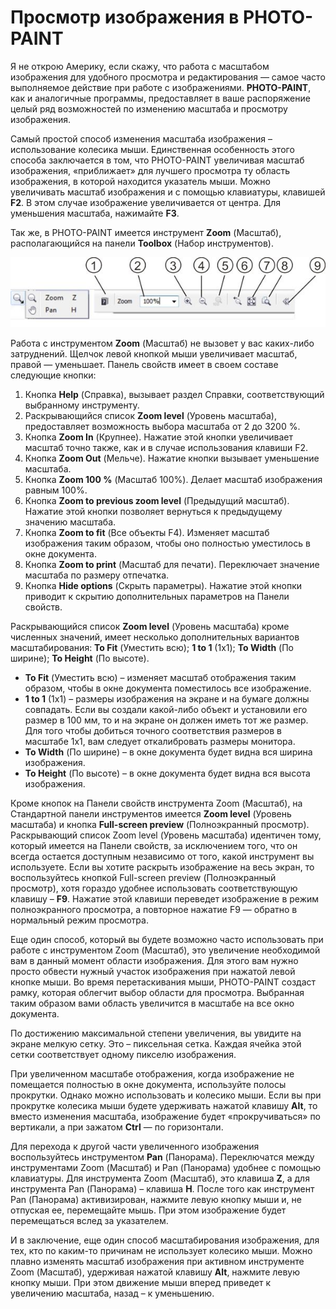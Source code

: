 # Просмотр изображения в PHOTO-PAINT

Я не открою Америку, если скажу, что работа с масштабом изображения для удобного просмотра и редактирования — самое часто выполняемое действие при работе с изображениями. **PHOTO-PAINT**, как и аналогичные программы, предоставляет в ваше распоряжение целый ряд возможностей по изменению масштаба и просмотру изображения.

Самый простой способ изменения масштаба изображения – использование колесика мыши. Единственная особенность этого способа заключается в том, что PHOTO-PAINT увеличивая масштаб изображения, «приближает» для лучшего просмотра ту область изображения, в которой находится указатель мыши. Можно увеличивать масштаб изображения и с помощью клавиатуры, клавишей **F2**. В этом случае изображение увеличивается от центра. Для уменьшения масштаба, нажимайте **F3**.

Так же, в PHOTO-PAINT имеется инструмент **Zoom** (Масштаб), располагающийся на панели **Toolbox** (Набор инструментов).

![Просмотр изображения в PHOTO-PAINT](./a5aaf9be-1671-49b7-bee5-e9c29556cc39.jpg)

Работа с инструментом **Zoom** (Масштаб) не вызовет у вас каких-либо затруднений. Щелчок левой кнопкой мыши увеличивает масштаб, правой — уменьшает. Панель свойств имеет в своем составе следующие кнопки:

1.  Кнопка **Help** (Справка), вызывает раздел Справки, соответствующий выбранному инструменту.
2.  Раскрывающийся список **Zoom level** (Уровень масштаба), предоставляет возможность выбора масштаба от 2 до 3200 %.
3.  Кнопка **Zoom In** (Крупнее). Нажатие этой кнопки увеличивает масштаб точно также, как и в случае использования клавиши F2.
4.  Кнопка **Zoom Out** (Мельче). Нажатие кнопки вызывает уменьшение масштаба.
5.  Кнопка **Zoom 100 %** (Масштаб 100%). Делает масштаб изображения равным 100%.
6.  Кнопка **Zoom to previous zoom level** (Предыдущий масштаб). Нажатие этой кнопки позволяет вернуться к предыдущему значению масштаба.
7.  Кнопка **Zoom to fit** (Все объекты F4). Изменяет масштаб изображения таким образом, чтобы оно полностью уместилось в окне документа.
8.  Кнопка **Zoom to print** (Масштаб для печати). Переключает значение масштаба по размеру отпечатка.
9.  Кнопка **Hide options** (Скрыть параметры). Нажатие этой кнопки приводит к скрытию дополнительных параметров на Панели свойств.

Раскрывающийся список **Zoom level** (Уровень масштаба) кроме численных значений, имеет несколько дополнительных вариантов масштабирования: **To Fit** (Уместить всю); **1 to 1** (1х1); **To Width** (По ширине); **To Height** (По высоте).

*   **To Fit** (Уместить всю) – изменяет масштаб отображения таким образом, чтобы в окне документа поместилось все изображение.
*   **1 to 1** (1х1) – размеры изображения на экране и на бумаге должны совпадать. Если вы создали какой-либо объект и установили его размер в 100 мм, то и на экране он должен иметь тот же размер. Для того чтобы добиться точного соответствия размеров в масштабе 1х1, вам следует откалибровать размеры монитора.
*   **To Width** (По ширине) – в окне документа будет видна вся ширина изображения.
*   **To Height** (По высоте) – в окне документа будет видна вся высота изображения.

Кроме кнопок на Панели свойств инструмента Zoom (Масштаб), на Стандартной панели инструментов имеется **Zoom level** (Уровень масштаба) и кнопка **Full-screen preview** (Полноэкранный просмотр). Раскрывающий список Zoom level (Уровень масштаба) идентичен тому, который имеется на Панели свойств, за исключением того, что он всегда остается доступным независимо от того, какой инструмент вы используете. Если вы хотите раскрыть изображение на весь экран, то воспользуйтесь кнопкой Full-screen preview (Полноэкранный просмотр), хотя гораздо удобнее использовать соответствующую клавишу – **F9**. Нажатие этой клавиши переведет изображение в режим полноэкранного просмотра, а повторное нажатие F9 — обратно в нормальный режим просмотра.

Еще один способ, который вы будете возможно часто использовать при работе с инструментом Zoom (Масштаб), это увеличение необходимой вам в данный момент области изображения. Для этого вам нужно просто обвести нужный участок изображения при нажатой левой кнопке мыши. Во время перетаскивания мыши, PHOTO-PAINT создаст рамку, которая облегчит выбор области для просмотра. Выбранная таким образом вами область увеличится в масштабе на все окно документа.

По достижению максимальной степени увеличения, вы увидите на экране мелкую сетку. Это – пиксельная сетка. Каждая ячейка этой сетки соответствует одному пикселю изображения.

При увеличенном масштабе отображения, когда изображение не помещается полностью в окне документа, используйте полосы прокрутки. Однако можно использовать и колесико мыши. Если вы при прокрутке колесика мыши будете удерживать нажатой клавишу **Alt**, то вместо изменения масштаба, изображение будет «прокручиваться» по вертикали, а при зажатом **Ctrl** — по горизонтали.

Для перехода к другой части увеличенного изображения воспользуйтесь инструментом **Pan** (Панорама). Переключатся между инструментами Zoom (Масштаб) и Pan (Панорама) удобнее с помощью клавиатуры. Для инструмента Zoom (Масштаб), это клавиша **Z**, а для инструмента Pan (Панорама) – клавиша **Н**. После того как инструмент Pan (Панорама) активизирован, нажмите левую кнопку мыши и, не отпуская ее, перемещайте мышь. При этом изображение будет перемещаться вслед за указателем.

И в заключение, еще один способ масштабирования изображения, для тех, кто по каким-то причинам не использует колесико мыши. Можно плавно изменять масштаб изображения при активном инструменте Zoom (Масштаб), удерживая нажатой клавишу **Alt**, нажмите левую кнопку мыши. При этом движение мыши вперед приведет к увеличению масштаба, назад – к уменьшению.
